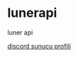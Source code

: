 # lunerapi
luner api

<a href="[discord-sunucu-profil.html](https://lbusiedcake7945.github.io/lunerapi/discord-sunucu-profil.html?sunucuadi=sunucu+adi">discord sunucu profili</a>

